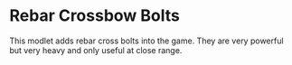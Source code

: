 # Rebar Crossbow Bolts
This modlet adds rebar cross bolts into the game.
They are very powerful but very heavy and only useful at close range.